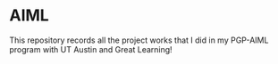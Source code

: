 # AIML
This repository records all the project works that I did in my PGP-AIML program with UT Austin and Great Learning!
